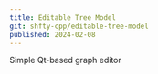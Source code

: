 ```yaml
---
title: Editable Tree Model
git: shfty-cpp/editable-tree-model
published: 2024-02-08
---
```


Simple Qt-based graph editor

